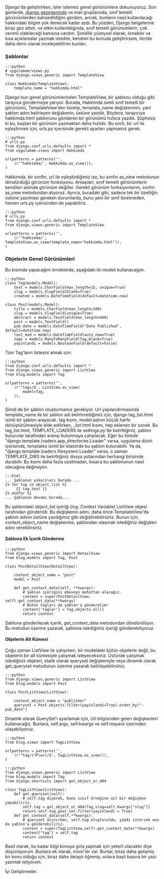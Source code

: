 <!--
.. date: 2011-09-04 21:59:00
.. title: Django'da Sınıf Temelli Genel Görünümler
.. slug: djangoda-sinif-temelli-genel-gorunumler
.. description: Django'da view'ler bir fonksiyon olabileceği gibi, bir sınıf da olabilir. Sınıf olan view'lerin nasıl kullanıldığı ve bunları faydaları hakkında bir yazı.
-->


Django'da geliştirirken, ister istemez genel görünümlere dokunuyoruz.
Son günlerde, [django gezegeninde][] ve mail gruplarında, sınıf temelli
görünümlerden bahsedildiğini gördüm, ancak, bunların nasıl kullanılacağı
hakkındaki bilgim yok denecek kadar azdı. Bu yüzden, Django belgelerine
biraz göz attım, ve etkin kullanıldığında, sınıf temelli görünümlerin,
çok verimli olabileceği kanısına vardım. Şimdilik yüzeysel olarak,
örnekler ve kısa açıklamalar yazmak istedim, kendimi bu konuda
geliştirirsem, ileride daha derin olarak inceleyebilirim bunları. <!-- TEASER_END -->

### Şablonlar

    :::python
    # uygulamam/views.py
    from django.views.generic import TemplateView
    
    class Hakkimda(TemplateView):
        template_name = "hakkimda.html"

Django'nun genel görünümlerinden TemplateView, bir şablonu olduğu gibi
tarayıca göndermeye yarıyor. Burada, Hakkimda isimli sınıf temelli bir
görünümü, TemplateView'den türetip, template\_name değişkeninin, yani
şablon adını belirleyen değişkenin, üstüne yazdık. Böylece, tarayıcıya
hakkimda.html şablonunu gönderen bir görünümü hızlıca yazdık. Şüphesiz
ki bu, baştan bir görünüm yazmaktan daha hızlıdır. Bu sınıfı, bir url
ile eşleştirmek için, urls.py içerisinde gerekli ayarları yapmamız
gerek.

    :::python
    # urls.py
    from django.conf.urls.defaults import *
    from uygulamam.views import Hakkimda
    
    urlpatterns = patterns('',
        (r'^hakkimda/', Hakkimda.as_view()),
    )

Hakkimda, bir sınıftır, url ile eşleştirdiğimiz ise, bu sınıfın as\_view
metodunun döndürdüğü görünüm fonksiyonu. Anlaşılan, sınıf temelli
görünümlerin kendileri aslında görünüm değiller. Gerekli görünüm
fonksiyonlarını, sınıfın as\_view metodundan alıyoruz. Ayrıca, buradaki
gibi, sadece tek bir özelliğin üstüne yazılması gereken durumlarda, bunu
yeni bir sınıf türetmeden, hemen urls.py içerisinden de yapabiliriz.

    :::python
    # urls.py
    from django.conf.urls.defaults import *
    from django.views.generic import TemplateView
    
    urlpatterns = patterns('',
        (r'^hakkimda/', TemplateView.as_view(template_name="hakkimda.html")),
    )

### Objelerin Genel Görünümleri

Bu kısımda yapacağım örneklerde, aşağıdaki iki modeli kullanacağım.

    :::python
    class Tag(models.Model):
        text = models.CharField(max_length=15, unique=True)
        slug = models.SlugField(blank=True)
        created = models.DateTimeField(default=datetime.now)
    
    class Post(models.Model):
        title = models.CharField(max_length=100)
        slug = models.SlugField(unique=True)
        abstract = models.TextField(max_length=500)
        post = models.TextField()
        pub_date = models.DateTimeField("Date Published", default=datetime.now)
        last_mod = models.DateTimeField(auto_now=True)
        tags = models.ManyToManyField(Tag,blank=True)
        yayinlandi = models.BooleanField(default=False)

Tüm Tag'ların listesini almak için:

    :::python
    from django.conf.urls.defaults import *
    from django.views.generic import ListView
    from blog.models import Tag
    
    urlpatterns = patterns('',
        (r'^tags/$', ListView.as_view(
            model=Tag,
        )),
    )

Şimdi de bir şablon oluşturmamız gerekiyor. Url yapılandırmasında
template\_name ile bir şablon adı belirtmediğimiz için, django
tag\_list.html isimli bir şablon arayacak. tag kısmı, model adının küçük
harfe dönüştürülmesiyle elde edilirken, \_list.html kısmı, hep eklenen
bir sonek. Bu tag\_list.html, TEMPLATE\_LOADERS ile settings.py'de
belirttiğiniz, şablon bulucular tarafından aranıp bulunmaya çalışılacak.
Eğer bu listede "django.template.loaders.app\_directories.Loader" varsa,
uygulama dizini içerisinde, templates isimli bir klasörde bu şablon
bulunabilir. Ya da, "django.template.loaders.filesystem.Loader" varsa, o
zaman TEMPLATE\_DIRS ile belirttiğiniz dosya yollarından herhangi
birisinde durabilir. Bu kısmı daha fazla uzatmadan, kısaca bu şablonunun
nasıl olacağına değineyim.

    :::html
    ... Şablonun yukarıları burada ...
    {% for tag in object_list %}
         {{ tag.text }}
    {% endfor %}
    ... Şablonun devamı burada...

Bu şablondaki object\_list içeriği (ing: Context Variable) ListView
objesi tarafından gönderildi. Bu değişkenin adını, daha önce
TemplateView'da şablon adının üstüne yazdığımız gibi
değiştirebilirsiniz. Bunun için, context\_object\_name değişkenine,
şablondan ulaşmak istediğiniz değişken adını verebilirsiniz.

#### Şablona Ek İçerik Gönderme

    :::python
    from django.views.generic import DetailView
    from blog.models import Tag, Post
    
    class PostDetailView(DetailView):
    
        context_object_name = "post"
        model = Post
    
        def get_context_data(self, **kwargs):
            # Şablon içeriğini ebeveyn metottan alacağız.
            context = super(PostDetailView, self).get_context_data(**kwargs)
            # Bütün tagları da şablon'a gönderelim!
            context['taglar'] = Tag.objects.all()
            return context

Şablona gönderilecek içerik, get\_context\_data metodundan döndürülüyor.
Bu metodun üzerine yazarak, şablona istediğimiz içeriği
gönderebiliyoruz.

#### Objelerin Alt Kümesi

Çoğu zaman ListView ile çalışırken, bir modeldeki bütün objelerle değil,
bu objelerin bir alt kümesiyle çalışmak isteyeceksiniz. Üstünde çalışmak
istediğiniz objeleri, statik olarak queryset değişkeniyle veya dinamik
olarak get\_queryset metodunun üzerine yazarak belirleyebilirsiniz.

    :::python
    from django.views.generic import ListView
    from blog.models import Post
    
    class PostListView(ListView):
    
        context_object_name = "publisher"
        queryset = Post.objects.filter(yayinlandi=True).order_by("-pub_date")

Dinamik olarak QuerySet'i ayarlamak için, Url bilgisinden gelen
değişkenleri kullanacağız. Bunlara, self.args, self.kwargs ve
self.request üzerinden ulaşabiliyoruz.

    :::python
    from blog.views import TagListView
    
    urlpatterns = patterns('',
        (r'^tag/(?P\w+)/$', TagListView.as_view()),
    )

    :::python
    from django.views.generic import ListView
    from blog.models import Tag
    from django.shortcuts import get_object_or_404
    
    class TagListView(ListView):
        def get_queryset(self):
            # self.tag diyerek, bunu sınıf örneğine ait bir değişken yapabiliriz.
            self.tag = get_object_or_404(Tag,slug=self.kwargs["slug"])
            return self.tag.post_set.filter(yayinlandi = True)
        def get_context_data(self,**kwargs):
            # queryset alınırken, self.tag oluşturuldu, şimdi istersek onu da şablon'a gönderebiliriz.
            context = super(TagListView,self).get_context_data(**kwargs)
            context["tag"] = self.tag
            return context
        

Basit olarak, bu kadar bilgi konuya giriş yapmak için yeterli olacaktır
diye düşünüyorum. Bunlara ek olarak, mixin'ler var. Bunlar, biraz daha
gelişmiş bir konu olduğu için, biraz daha detaylı öğrenip, onlara başlı
başına bir yazı yazmak istiyorum.

İyi Geliştirmeler.

  [django gezegeninde]: http://planetdjango.org/ "Django Gezegeni"